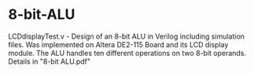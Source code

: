 # 8-bit-ALU
LCDdisplayTest.v - 
Design of an 8-bit ALU in Verilog including simulation files. Was implemented on Altera DE2-115 Board and its LCD display module. The ALU handles ten different operations on two 8-bit operands.
Details in "8-bit ALU.pdf"
